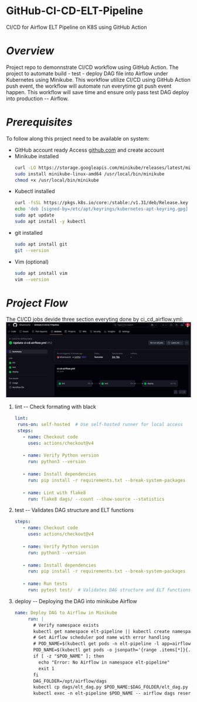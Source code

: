 # GitHub-CI-CD-ELT-Pipeline
CI/CD for Airflow ELT Pipeline on K8S using GitHub Action
# *Overview*
Project repo to demonnstrate CI/CD workflow using GitHub Action. The project to automate build - test - deploy DAG file into Airflow under Kubernetes using Minikube. This workflow utilize CI/CD using GitHub Action push event, the workflow will automate run everytime git push event happen. This workflow will save time and ensure only pass test DAG deploy into production -- Airflow.  
# *Prerequisites*
To follow along this project need to be available on system:
- GitHub account ready
  Access [github.com](https://github.com/) and create account
- Minikube installed
  ```bash
  curl -LO https://storage.googleapis.com/minikube/releases/latest/minikube-linux-amd64
  sudo install minikube-linux-amd64 /usr/local/bin/minikube
  chmod +x /usr/local/bin/minikube
  ```
- Kubectl installed
  ```bash
  curl -fsSL https://pkgs.k8s.io/core:/stable:/v1.31/deb/Release.key | sudo gpg --dearmor -o /etc/apt/keyrings/kubernetes-apt-keyring.gpg
  echo 'deb [signed-by=/etc/apt/keyrings/kubernetes-apt-keyring.gpg] https://pkgs.k8s.io/core:/stable:/v1.31/deb/ /' | sudo tee /etc/apt/sources.list.d/kubernetes.list
  sudo apt update
  sudo apt install -y kubectl
  ```
- git installed
  ```bash
  sudo apt install git
  git --version
  ```
- Vim (optional)
  ```bash
  sudo apt install vim
  vim --version
  ```
# *Project Flow*
The CI/CD jobs devide three section everyting done by ci_cd_airflow.yml:
![Worlkflow screenshot](github_ci_cd_action.png)

1. lint -- Check formating with black
   ```yml
   lint:
    runs-on: self-hosted  # Use self-hosted runner for local access
    steps:
      - name: Checkout code
        uses: actions/checkout@v4
        
      - name: Verify Python version
        run: python3 --version
        
      - name: Install dependencies
        run: pip install -r requirements.txt --break-system-packages

      - name: Lint with flake8
        run: flake8 dags/ --count --show-source --statistics
   ```
2. test --  Validates DAG structure and ELT functions
   ```yml
   steps:
      - name: Checkout code
        uses: actions/checkout@v4

      - name: Verify Python version
        run: python3 --version
 
      - name: Install dependencies
        run: pip install -r requirements.txt --break-system-packages

      - name: Run tests
        run: pytest test/  # Validates DAG structure and ELT functions
   ```
3. deploy -- Deploying the DAG into minikube Airflow
   ```yaml
   name: Deploy DAG to Airflow in Minikube
        run: |
          # Verify namespace exists
          kubectl get namespace elt-pipeline || kubectl create namespace elt-pipeline
          # Get Airflow scheduler pod name with error handling
          # POD_NAME=$(kubectl get pods -n elt-pipeline -l app=airflow,component=scheduler -o jsonpath="{.items[0].metadata.name}" || echo "")
          POD_NAME=$(kubectl get pods -o jsonpath='{range .items[*]}{.metadata.name}{"\n"}{end}' | grep airflow-scheduler)
          if [ -z "$POD_NAME" ]; then
            echo "Error: No Airflow in namespace elt-pipeline"
            exit 1
          fi
          DAG_FOLDER=/opt/airflow/dags
          kubectl cp dags/elt_dag.py $POD_NAME:$DAG_FOLDER/elt_dag.py -n elt-pipeline
          kubectl exec -n elt-pipeline $POD_NAME -- airflow dags reserialize

   ```
